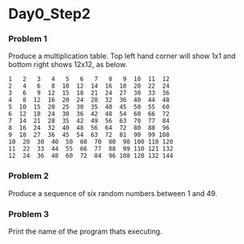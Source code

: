 # Day0_Step2

### Problem 1
Produce a multiplication table. Top left hand corner will show 1x1 and bottom right shows 12x12, as below.

    1   2   3   4   5   6   7   8   9  10  11  12 
    2   4   6   8  10  12  14  16  18  20  22  24 
    3   6   9  12  15  18  21  24  27  30  33  36 
    4   8  12  16  20  24  28  32  36  40  44  48 
    5  10  15  20  25  30  35  40  45  50  55  60 
    6  12  18  24  30  36  42  48  54  60  66  72 
    7  14  21  28  35  42  49  56  63  70  77  84 
    8  16  24  32  40  48  56  64  72  80  88  96 
    9  18  27  36  45  54  63  72  81  90  99 108 
    10  20  30  40  50  60  70  80  90 100 110 120 
    11  22  33  44  55  66  77  88  99 110 121 132 
    12  24  36  48  60  72  84  96 108 120 132 144


### Problem 2
Produce a sequence of six random numbers between 1 and 49.

### Problem 3
Print the name of the program thats executing.
